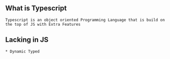 ## What is Typescript

`Typescript is an object oriented Programming Language that is build on the top of JS with Extra Features`


## Lacking in JS
    * Dynamic Typed